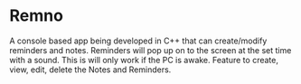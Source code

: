 # Remno

A console based app being developed in C++ that can create/modify reminders and notes.
Reminders will pop up on to the screen at the set time with a sound. This is will only work if the PC is awake.
Feature to create, view, edit, delete the Notes and Reminders.
